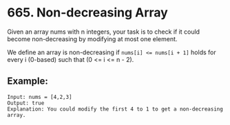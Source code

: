 # 665. Non-decreasing Array

Given an array nums with n integers, your task is to check if it could become non-decreasing by modifying at most one element.

We define an array is non-decreasing if `nums[i] <= nums[i + 1]` holds for every i (0-based) such that (0 <= i <= n - 2).

## Example:
```
Input: nums = [4,2,3]
Output: true
Explanation: You could modify the first 4 to 1 to get a non-decreasing array.



```